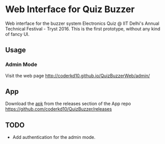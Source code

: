 # Web Interface for Quiz Buzzer
Web interface for the buzzer system Electronics Quiz @ IIT Delhi's Annual Technical Festival - Tryst 2016.
This is the first prototype, without any kind of fancy UI.

## Usage
### Admin Mode
Visit the web page http://coderkd10.github.io/QuizBuzzerWeb/admin/
## App
Download the [apk](https://github.com/coderkd10/QuizBuzzer/releases/download/0.0.1/app-debug.apk) from the releases section of the App repo https://github.com/coderkd10/QuizBuzzer/releases

## TODO
 - Add authentication for the admin mode.
